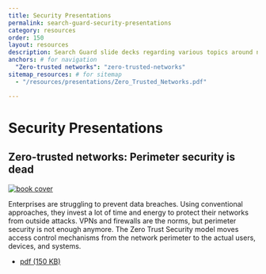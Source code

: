 ```yaml
---
title: Security Presentations
permalink: search-guard-security-presentations
category: resources
order: 150
layout: resources
description: Search Guard slide decks regarding various topics around networks and security.
anchors: # for navigation
  "Zero-trusted networks": "zero-trusted-networks"
sitemap_resources: # for sitemap
  - "/resources/presentations/Zero_Trusted_Networks.pdf"      

---
```


<!---
Copyright 2020 floragunn GmbH
-->
# Security Presentations

<h2 id="zero-trusted-networks">Zero-trusted networks: Perimeter security is dead</h2>
<div class="book">
	<div class="row">
		<div class="col-md-6">
			<a href="/resources/presentations/Zero_Trusted_Networks.pdf" target="_blank">
				<img src="zero_trusted_networks.png" class="book-image" alt="book cover"> 
			</a>
		</div>
		<div class="col-md-6">
			<p class="book-description"> Enterprises are struggling to prevent data breaches. Using conventional approaches, they invest a lot of time and energy to protect their networks from outside attacks. VPNs and firewalls are the norms, but perimeter security is not enough anymore. The Zero Trust Security model moves access control mechanisms from the network perimeter to the actual users, devices, and systems. </p>
			<ul class="book-download-list">
				<li class="book-download-item">
					<a href="/resources/presentations/Zero_Trusted_Networks.pdf" target="_blank">
						<i class="fa fa-file-pdf-o"></i> pdf  (150 KB) </a>
				</li>
			</ul>
		</div>
	</div>
</div>
